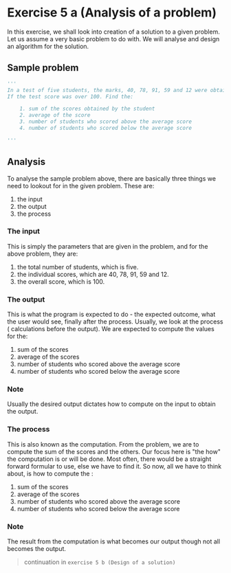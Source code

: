 # Exercise 5 a (Analysis of a problem)
In this exercise, we shall look into creation of a solution to a given problem. Let us assume a very basic problem to do with. We will analyse and design an algorithm for the solution.

## Sample problem

``` Python 
'''
In a test of five students, the marks, 40, 78, 91, 59 and 12 were obtained.
If the test score was over 100. Find the:

    1. sum of the scores obtained by the student
    2. average of the score
    3. number of students who scored above the average score
    4. number of students who scored below the average score

'''
```

## Analysis

To analyse the sample problem above, there are basically three things we need to lookout for in the given problem. These are:

1. the input
1. the output
1. the process

### The input

This is simply the parameters that are given in the problem, and for the above problem, they are:

1. the total number of students, which is five.
1. the individual scores, which are 40, 78, 91, 59 and 12.
1. the overall score, which is 100.

### The output

This is what the program is expected to do - the expected outcome, what the user would see, finally after the process. Usually, we look at the process ( calculations before the output). We are expected to compute the values for the:

1. sum of the scores
2. average of the scores
3. number of students who scored above the average score
4. number of students who scored below the average score

### Note

Usually the desired output dictates how to compute on the input to obtain the output.

### The process

This is also known as the computation. From the problem, we are to compute the sum of the scores and the others. Our focus here is "the how" the computation is or will be done. Most often, there would be a straight forward formular to use, else we have to find it. So now, all we have to think about, is how to compute the :

1. sum of the scores
2. average of the scores
3. number of students who scored above the average score
4. number of students who scored below the average score

### Note

The result from the computation is what becomes our output though not all becomes the output.

> continuation in `exercise 5 b (Design of a solution)` 

